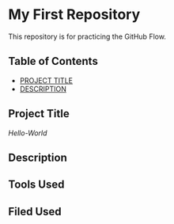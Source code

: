 # My First Repository  
This repository is for practicing the GitHub Flow.  

## Table of Contents

- [PROJECT TITLE](#Project-Title)
- [DESCRIPTION](#Description)

## Project Title  

*Hello-World*

## Description    


## Tools Used    


## Filed Used    

